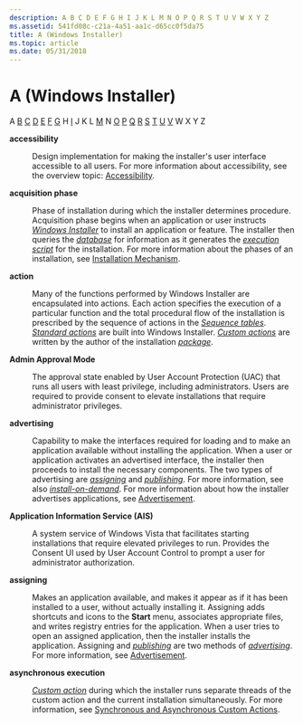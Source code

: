 ```yaml
---
description: A B C D E F G H I J K L M N O P Q R S T U V W X Y Z
ms.assetid: 541fd08c-c21a-4a51-aa1c-d65cc0f5da75
title: A (Windows Installer)
ms.topic: article
ms.date: 05/31/2018
---
```


# A (Windows Installer)

A [B](b-gly.md) [C](c-gly.md) [D](d-gly.md) [E](e-gly.md) [F](f-gly.md) [G](g-gly.md) H [I](i-gly.md) J K L [M](m-gly.md) N [O](o-gly.md) [P](p-gly.md) [Q](q-gly.md) [R](r-gly.md) [S](s-gly.md) [T](t-gly.md) [U](u-gly.md) [V](v-gly.md) W X Y Z

<dl> <dt>

<span id="_msi_accessibility_using_windows_installer_gly"></span><span id="_MSI_ACCESSIBILITY_USING_WINDOWS_INSTALLER_GLY"></span>**accessibility**
</dt> <dd>

Design implementation for making the installer's user interface accessible to all users. For more information about accessibility, see the overview topic: [Accessibility](accessibility.md).

</dd> <dt>

<span id="_msi_acquisition_phase_gly"></span><span id="_MSI_ACQUISITION_PHASE_GLY"></span>**acquisition phase**
</dt> <dd>

Phase of installation during which the installer determines procedure. Acquisition phase begins when an application or user instructs [*Windows Installer*](m-gly.md) to install an application or feature. The installer then queries the [*database*](i-gly.md) for information as it generates the [*execution script*](e-gly.md) for the installation. For more information about the phases of an installation, see [Installation Mechanism](installation-mechanism.md).

</dd> <dt>

<span id="_msi_action_gly"></span><span id="_MSI_ACTION_GLY"></span>**action**
</dt> <dd>

Many of the functions performed by Windows Installer are encapsulated into actions. Each action specifies the execution of a particular function and the total procedural flow of the installation is prescribed by the sequence of actions in the [*Sequence tables*](s-gly.md). [*Standard actions*](s-gly.md) are built into Windows Installer. [*Custom actions*](c-gly.md) are written by the author of the installation [*package*](p-gly.md).

</dd> <dt>

<span id="_msi_admin_approval_mode_gly"></span><span id="_MSI_ADMIN_APPROVAL_MODE_GLY"></span>**Admin Approval Mode**
</dt> <dd>

The approval state enabled by User Account Protection (UAC) that runs all users with least privilege, including administrators. Users are required to provide consent to elevate installations that require administrator privileges.

</dd> <dt>

<span id="_msi_advertising_gly"></span><span id="_MSI_ADVERTISING_GLY"></span>**advertising**
</dt> <dd>

Capability to make the interfaces required for loading and to make an application available without installing the application. When a user or application activates an advertised interface, the installer then proceeds to install the necessary components. The two types of advertising are [*assigning*](/windows) and [*publishing*](p-gly.md). For more information, see also [*install-on-demand*](i-gly.md). For more information about how the installer advertises applications, see [Advertisement](advertisement.md).

</dd> <dt>

<span id="_msi_application_information_service_gly"></span><span id="_MSI_APPLICATION_INFORMATION_SERVICE_GLY"></span>**Application Information Service (AIS)**
</dt> <dd>

A system service of Windows Vista that facilitates starting installations that require elevated privileges to run. Provides the Consent UI used by User Account Control to prompt a user for administrator authorization.

</dd> <dt>

<span id="_msi_assigning_gly"></span><span id="_MSI_ASSIGNING_GLY"></span>**assigning**
</dt> <dd>

Makes an application available, and makes it appear as if it has been installed to a user, without actually installing it. Assigning adds shortcuts and icons to the **Start** menu, associates appropriate files, and writes registry entries for the application. When a user tries to open an assigned application, then the installer installs the application. Assigning and [*publishing*](p-gly.md) are two methods of [*advertising*](/windows). For more information, see [Advertisement](advertisement.md).

</dd> <dt>

<span id="_msi_asynchronous_execution_using_windows_installer_gly"></span><span id="_MSI_ASYNCHRONOUS_EXECUTION_USING_WINDOWS_INSTALLER_GLY"></span>**asynchronous execution**
</dt> <dd>

[*Custom action*](c-gly.md) during which the installer runs separate threads of the custom action and the current installation simultaneously. For more information, see [Synchronous and Asynchronous Custom Actions](synchronous-and-asynchronous-custom-actions.md).

</dd> </dl>

 

 
